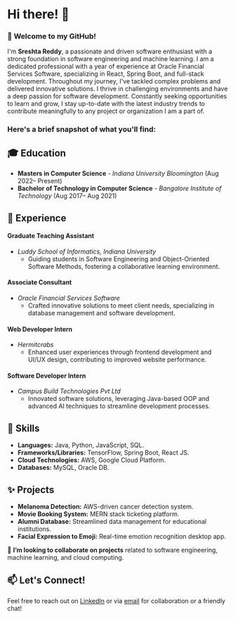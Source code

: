 # Hi there! 👋

### 🌟 **Welcome to my GitHub!**
I'm **Sreshta Reddy**, a passionate and driven software enthusiast with a strong foundation in software engineering and machine learning.
I am a dedicated professional with a year of experience at Oracle Financial Services Software, specializing in React, Spring Boot, and full-stack development. Throughout my journey, I've tackled complex problems and delivered innovative solutions. I thrive in challenging environments and have a deep passion for software development. Constantly seeking opportunities to learn and grow, I stay up-to-date with the latest industry trends to contribute meaningfully to any project or organization I am a part of.

### **Here's a brief snapshot of what you'll find:**
## 🎓 **Education**
- **Masters in Computer Science** - *Indiana University Bloomington*                                                                (Aug 2022– Present)
- **Bachelor of Technology in Computer Science** - *Bangalore Institute of Technology*                                              (Aug 2017– Aug 2021)

## 💼 **Experience**
#### Graduate Teaching Assistant
- *Luddy School of Informatics, Indiana University*
  - Guiding students in Software Engineering and Object-Oriented Software Methods, fostering a collaborative learning environment.
#### Associate Consultant
- *Oracle Financial Services Software*
  - Crafted innovative solutions to meet client needs, specializing in database management and software development.
#### Web Developer Intern
- *Hermitcrabs*
  - Enhanced user experiences through frontend development and UI/UX design, contributing to improved website performance.
#### Software Developer Intern
- *Campus Build Technologies Pvt Ltd*
  - Innovated software solutions, leveraging Java-based OOP and advanced AI techniques to streamline development processes.

## 🚀 **Skills**
- **Languages:** Java, Python, JavaScript, SQL.
- **Frameworks/Libraries:** TensorFlow, Spring Boot, React JS.
- **Cloud Technologies:** AWS, Google Cloud Platform.
- **Databases:** MySQL, Oracle DB.

## ✨ **Projects**
- **Melanoma Detection:** AWS-driven cancer detection system.
- **Movie Booking System:** MERN stack ticketing platform.
- **Alumni Database:** Streamlined data management for educational institutions.
- **Facial Expression to Emoji:** Real-time emotion recognition desktop app.

👯 **I’m looking to collaborate on projects** related to software engineering, machine learning, and cloud computing.

## 📫 **Let's Connect!**
Feel free to reach out on [LinkedIn]([linkedin.com/in/sreshtareddy](https://www.linkedin.com/in/sreshta-reddy-424467197/)) or via [email](mailto:sreshtareddy001@gmail.com) for collaboration or a friendly chat!
